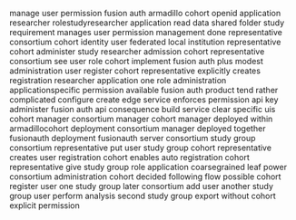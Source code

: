 manage user permission fusion auth armadillo cohort openid application researcher rolestudyresearcher application read data shared folder study requirement manages user permission management done representative consortium cohort identity user federated local institution representative cohort administer study researcher admission cohort representative consortium see user role cohort implement fusion auth plus modest administration user register cohort representative explicitly creates registration researcher application one role administration applicationspecific permission available fusion auth product tend rather complicated configure create edge service enforces permission api key administer fusion auth api consequence build service clear specific uis cohort manager consortium manager cohort manager deployed within armadillocohort deployment consortium manager deployed together fusionauth deployment fusionauth server consortium study group consortium representative put user study group cohort representative creates user registration cohort enables auto registration cohort representative give study group role application coarsegrained leaf power consortium administration cohort decided following flow possible cohort register user one study group later consortium add user another study group user perform analysis second study group export without cohort explicit permission